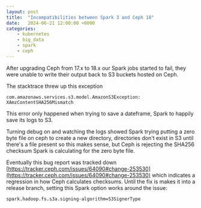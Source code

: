```yaml
---
layout: post
title:  "Incompatibilities between Spark 3 and Ceph 18"
date:   2024-06-21 12:00:00 +0000
categories: 
    - kubernetes
    - big_data
    - spark
    - ceph
---
```



After upgrading Ceph from 17.x to 18.x our Spark jobs started to fail, they were unable to write their output back to S3 buckets hosted on Ceph.

The stacktrace threw up this exception
```
com.amazonaws.services.s3.model.AmazonS3Exception: XAmzContentSHA256Mismatch
```

This error only happened when trying to save a dateframe, Spark to happily save its logs to S3.

Turning debug on and watching the logs showed Spark trying putting a zero byte file on ceph to create a new directory, directories don't exist in S3 until there's a file present so this makes sense, but Ceph is rejecting the SHA256 checksum Spark is calculating for the zero byte file.

Eventually this bug report was tracked down [https://tracker.ceph.com/issues/64090#change-253530](https://tracker.ceph.com/issues/64090#change-253530) which indicates a regression in how Ceph calculates checksums. Until the fix is makes it into a release branch, setting this Spark option works around the issue:

```
spark.hadoop.fs.s3a.signing-algorithm=S3SignerType
```